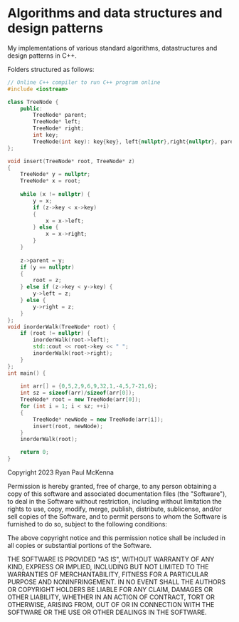 # Algorithms and data structures and design patterns

My implementations of various standard algorithms, datastructures and design patterns in C++.

Folders structured as follows:


```c++
// Online C++ compiler to run C++ program online
#include <iostream>

class TreeNode {
    public:
        TreeNode* parent;
        TreeNode* left;
        TreeNode* right;
        int key;
        TreeNode(int key): key{key}, left{nullptr},right{nullptr}, parent{nullptr} {}
};

void insert(TreeNode* root, TreeNode* z) 
{
    TreeNode* y = nullptr;
    TreeNode* x = root;
    
    while (x != nullptr) {
        y = x;
        if (z->key < x->key)
        {
            x = x->left;
        } else {
            x = x->right;
        }
    }
    
    z->parent = y;
    if (y == nullptr)
    {
        root = z;
    } else if (z->key < y->key) {
        y->left = z;
    } else {
        y->right = z;
    }
};
void inorderWalk(TreeNode* root) {
    if (root != nullptr) {
        inorderWalk(root->left);
        std::cout << root->key << " ";
        inorderWalk(root->right);
    }
};
int main() {
    
    int arr[] = {0,5,2,9,6,9,32,1,-4,5,7-21,6};
    int sz = sizeof(arr)/sizeof(arr[0]);
    TreeNode* root = new TreeNode(arr[0]);
    for (int i = 1; i < sz; ++i)
    {
        TreeNode* newNode = new TreeNode(arr[i]);
        insert(root, newNode);
    }
    inorderWalk(root);

    return 0;
}

```


Copyright 2023 Ryan Paul McKenna

Permission is hereby granted, free of charge, to any person obtaining a copy of this software and associated documentation files (the "Software"), to deal in the Software without restriction, including without limitation the rights to use, copy, modify, merge, publish, distribute, sublicense, and/or sell copies of the Software, and to permit persons to whom the Software is furnished to do so, subject to the following conditions:

The above copyright notice and this permission notice shall be included in all copies or substantial portions of the Software.

THE SOFTWARE IS PROVIDED "AS IS", WITHOUT WARRANTY OF ANY KIND, EXPRESS OR IMPLIED, INCLUDING BUT NOT LIMITED TO THE WARRANTIES OF MERCHANTABILITY, FITNESS FOR A PARTICULAR PURPOSE AND NONINFRINGEMENT. IN NO EVENT SHALL THE AUTHORS OR COPYRIGHT HOLDERS BE LIABLE FOR ANY CLAIM, DAMAGES OR OTHER LIABILITY, WHETHER IN AN ACTION OF CONTRACT, TORT OR OTHERWISE, ARISING FROM, OUT OF OR IN CONNECTION WITH THE SOFTWARE OR THE USE OR OTHER DEALINGS IN THE SOFTWARE.
